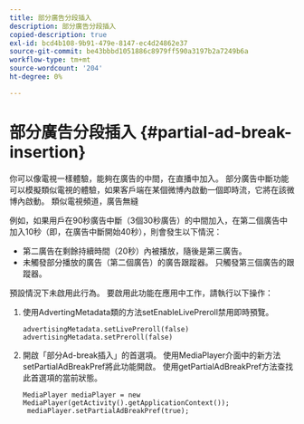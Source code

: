 ```yaml
---
title: 部分廣告分段插入
description: 部分廣告分段插入
copied-description: true
exl-id: bcd4b108-9b91-479e-8147-ec4d24862e37
source-git-commit: be43bbbd1051886c8979ff590a3197b2a7249b6a
workflow-type: tm+mt
source-wordcount: '204'
ht-degree: 0%

---
```


# 部分廣告分段插入 {#partial-ad-break-insertion}

你可以像電視一樣體驗，能夠在廣告的中間，在直播中加入。 部分廣告中斷功能可以模擬類似電視的體驗，如果客戶端在某個微博內啟動一個即時流，它將在該微博內啟動。 類似電視頻道，廣告無縫

例如，如果用戶在90秒廣告中斷（3個30秒廣告）的中間加入，在第二個廣告中加入10秒（即，在廣告中斷開始40秒），則會發生以下情況：

* 第二廣告在剩餘持續時間（20秒）內被播放，隨後是第三廣告。
* 未觸發部分播放的廣告（第二個廣告）的廣告跟蹤器。 只觸發第三個廣告的跟蹤器。

預設情況下未啟用此行為。 要啟用此功能在應用中工作，請執行以下操作：

1. 使用AdvertingMetadata類的方法setEnableLivePreroll禁用即時預覽。

   ```
   advertisingMetadata.setLivePreroll(false)  
   advertisingMetadata.setPreroll(false)
   ```

1. 開啟「部分Ad-break插入」的首選項。 使用MediaPlayer介面中的新方法setPartialAdBreakPref將此功能開啟。 使用getPartialAdBreakPref方法查找此首選項的當前狀態。

   ```
   MediaPlayer mediaPlayer = new MediaPlayer(getActivity().getApplicationContext()); 
    mediaPlayer.setPartialAdBreakPref(true);
   ```
